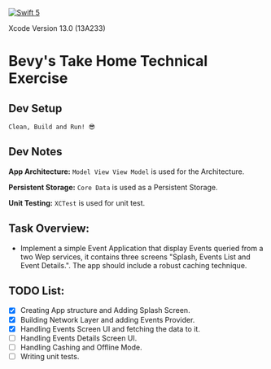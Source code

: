 [![Swift 5](https://img.shields.io/badge/Swift-5-green.svg?style=flat)](https://swift.org/)

Xcode Version 13.0 (13A233) 

# Bevy's Take Home Technical Exercise

## Dev Setup
`Clean, Build and Run! 😎`

## Dev Notes ##
**App Architecture:** `Model View View Model` is used for the Architecture.

**Persistent Storage:** `Core Data` is used as a Persistent Storage.

**Unit Testing:** `XCTest` is used for unit test.

## Task Overview:
- Implement a simple Event Application that display Events queried from a two Wep services, it contains three screens "Splash, Events List and Event Details.". The app should include a robust caching technique.

## TODO List:
- [x] Creating App structure and Adding Splash Screen.
- [x] Building Network Layer and adding Events Provider.
- [x] Handling Events Screen UI and fetching the data to it.
- [ ] Handling Events Details Screen UI.
- [ ] Handling Cashing and Offline Mode.
- [ ] Writing unit tests.

